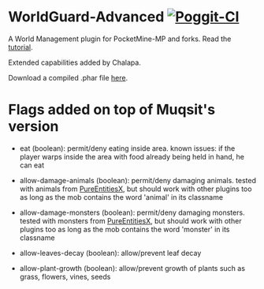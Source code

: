 # WorldGuard-Advanced [![Poggit-CI](https://poggit.pmmp.io/ci.badge/MihaiChirculete/WorldGuard/WorldGuard)](https://poggit.pmmp.io/ci/MihaiChirculete/WorldGuard/WorldGuard)
A World Management plugin for PocketMine-MP and forks.
Read the [tutorial](https://github.com/Muqsit/WorldGuard/wiki/Tutorial).

Extended capabilities added by Chalapa.

Download a compiled .phar file [here](https://github.com/MihaiChirculete/WorldGuard/tree/master/compiled).

# Flags added on top of Muqsit's version
- eat (boolean): permit/deny eating inside area. known issues: if the player warps inside the area with food already being held in hand, he can eat

- allow-damage-animals (boolean): permit/deny damaging animals.
		tested with animals from [PureEntitiesX](https://github.com/RevivalPMMP/PureEntitiesX), but should work with other plugins too
		as long as the mob contains the word 'animal' in its classname

- allow-damage-monsters (boolean): permit/deny damaging monsters.
		tested with monsters from [PureEntitiesX](https://github.com/RevivalPMMP/PureEntitiesX), but should work with other plugins too
		as long as the mob contains the word 'monster' in its classname

- allow-leaves-decay (boolean): allow/prevent leaf decay

- allow-plant-growth (boolean): allow/prevent growth of plants such as grass, flowers, vines, seeds